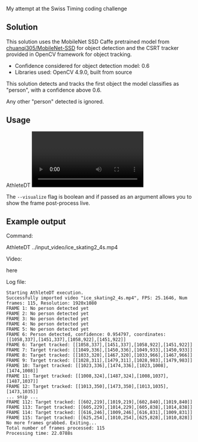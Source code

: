 My attempt at the Swiss Timing coding challenge

## Solution

This solution uses the MobileNet SSD Caffe pretrained model from [chuanqi305/MobileNet-SSD](https://github.com/chuanqi305/MobileNet-SSD) for object detection and the CSRT tracker provided in OpenCV framework for object tracking.
* Confidence considered for object detection model: 0.6
* Libraries used: OpenCV 4.9.0, built from source

This solution detects and tracks the first object the model classifies as "person", with a confidence above 0.6.

Any other "person" detected is ignored.

## Usage

AthleteDT <video path> [--visualize]

The `--visualize` flag is boolean and if passed as an argument allows you to show the frame post-process live.

## Example output

Command: 

AthleteDT ../input_video/ice_skating2_4s.mp4

Video:

here

Log file:

```log
Starting AthleteDT execution.
Successfully imported video "ice_skating2_4s.mp4", FPS: 25.1646, Num frames: 115, Resolution: 1920x1080
FRAME 1: No person detected yet
FRAME 2: No person detected yet
FRAME 3: No person detected yet
FRAME 4: No person detected yet
FRAME 5: No person detected yet
FRAME 6: Person detected, confidence: 0.954797, coordinates: [[1058,337],[1451,337],[1058,922],[1451,922]]
FRAME 6: Target tracked: [[1058,337],[1451,337],[1058,922],[1451,922]]
FRAME 7: Target tracked: [[1049,336],[1450,336],[1049,933],[1450,933]]
FRAME 8: Target tracked: [[1033,320],[1467,320],[1033,966],[1467,966]]
FRAME 9: Target tracked: [[1028,311],[1479,311],[1028,983],[1479,983]]
FRAME 10: Target tracked: [[1023,336],[1474,336],[1023,1008],[1474,1008]]
FRAME 11: Target tracked: [[1008,324],[1487,324],[1008,1037],[1487,1037]]
FRAME 12: Target tracked: [[1013,350],[1473,350],[1013,1035],[1473,1035]]
... snip ...
FRAME 112: Target tracked: [[602,219],[1019,219],[602,840],[1019,840]]
FRAME 113: Target tracked: [[605,229],[1014,229],[605,838],[1014,838]]
FRAME 114: Target tracked: [[616,246],[1009,246],[616,831],[1009,831]]
FRAME 115: Target tracked: [[625,254],[1010,254],[625,828],[1010,828]]
No more frames grabbed. Exiting...
Total number of frames processed: 115
Processing time: 22.0788s

```
